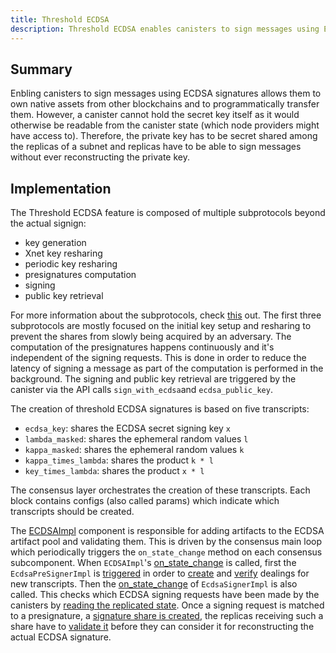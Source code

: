 ```yaml
---
title: Threshold ECDSA
description: Threshold ECDSA enables canisters to sign messages using ECDSA signatures.
---
```


## Summary

Enbling canisters to sign messages using ECDSA signatures allows them to own native assets from other blockchains and to programmatically transfer them. However, a canister cannot hold the secret key itself as it would otherwise be readable from the canister state (which node providers might have access to). Therefore, the private key has to be secret shared among the replicas of a subnet and replicas have to be able to sign messages without ever reconstructing the private key.

## Implementation

The Threshold ECDSA feature is composed of multiple subprotocols beyond the actual signign:

- key generation
- Xnet key resharing
- periodic key resharing
- presignatures computation
- signing
- public key retrieval

For more information about the subprotocols, check [this](https://internetcomputer.org/docs/current/references/t-ecdsa-how-it-works) out. The first three subprotocols are mostly focused on the initial key setup and resharing to prevent the shares from slowly being acquired by an adversary. The computation of the presignatures happens continuously and it's independent of the signing requests. This is done in order to reduce the latency of signing a message as part of the computation is performed in the background. The signing and public key retrieval are triggered by the canister via the API calls `sign_with_ecdsa`and `ecdsa_public_key`.

The creation of threshold ECDSA signatures is based on five transcripts:

- `ecdsa_key`: shares the ECDSA secret signing key `x`
- `lambda_masked`: shares the ephemeral random values `l`
- `kappa_masked`: shares the ephemeral random values `k`
- `kappa_times_lambda`: shares the product `k * l`
- `key_times_lambda`: shares the product `x * l`

The consensus layer orchestrates the creation of these transcripts. Each block contains configs (also called params) which indicate which transcripts should be created.

The [ECDSAImpl](https://github.com/dfinity/ic/blob/7a9d8f6642a417b7b40d69101a57db2e02445530/rs/consensus/src/ecdsa.rs#L235C1-L248C2) component is responsible for adding artifacts to the ECDSA artifact pool and validating them. This is driven by the consensus main loop which periodically triggers the `on_state_change` method on each consensus subcomponent.
When `ECDSAImpl`'s [on_state_change](https://github.com/dfinity/ic/blob/7a9d8f6642a417b7b40d69101a57db2e02445530/rs/consensus/src/ecdsa.rs#L371C5-L424C6) is called, first the `EcdsaPreSignerImpl` is [triggered](https://github.com/dfinity/ic/blob/7a9d8f6642a417b7b40d69101a57db2e02445530/rs/consensus/src/ecdsa/pre_signer.rs#L917C5-L976C6) in order to [create](https://github.com/dfinity/ic/blob/7a9d8f6642a417b7b40d69101a57db2e02445530/rs/crypto/src/sign/canister_threshold_sig/idkg.rs#L202C5-L238C6) and [verify](https://github.com/dfinity/ic/blob/7a9d8f6642a417b7b40d69101a57db2e02445530/rs/crypto/src/sign/canister_threshold_sig/idkg.rs#L240C5-L276C6) dealings for new transcripts. Then the [on_state_change](https://github.com/dfinity/ic/blob/7a9d8f6642a417b7b40d69101a57db2e02445530/rs/consensus/src/ecdsa/signer.rs#L391C5-L450C6) of `EcdsaSignerImpl` is also called. This checks which ECDSA signing requests have been made by the canisters by [reading the replicated state](https://github.com/dfinity/ic/blob/7a9d8f6642a417b7b40d69101a57db2e02445530/rs/consensus/src/ecdsa/signer.rs#L404C9-L412C64). Once a signing request is matched to a presignature, a [signature share is created](https://github.com/dfinity/ic/blob/7a9d8f6642a417b7b40d69101a57db2e02445530/rs/consensus/src/ecdsa/signer.rs#L424C9-L437C11), the replicas receiving such a share have to [validate it](https://github.com/dfinity/ic/blob/7a9d8f6642a417b7b40d69101a57db2e02445530/rs/consensus/src/ecdsa/signer.rs#L438C9-L444C11) before they can consider it for reconstructing the actual ECDSA signature.
